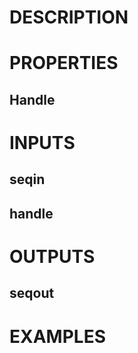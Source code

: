 # DESCRIPTION

# PROPERTIES

## Handle

# INPUTS

## seqin

## handle

# OUTPUTS

## seqout

# EXAMPLES
